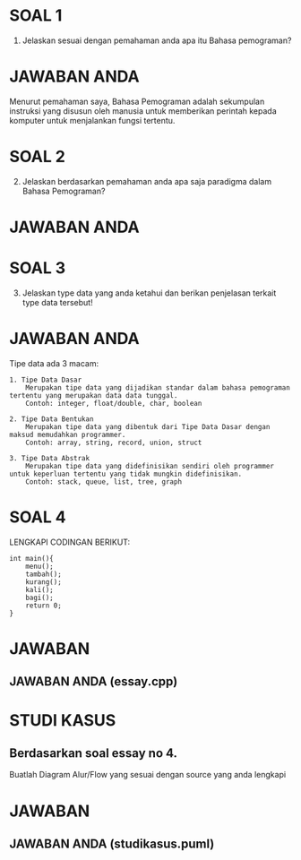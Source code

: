 # SOAL 1

1. Jelaskan sesuai dengan pemahaman anda apa itu Bahasa pemograman?

# JAWABAN ANDA
Menurut pemahaman saya, Bahasa Pemograman adalah sekumpulan instruksi yang disusun oleh manusia untuk memberikan perintah kepada komputer untuk menjalankan fungsi tertentu.

# SOAL 2

2. Jelaskan berdasarkan pemahaman anda apa saja paradigma dalam Bahasa Pemograman?

# JAWABAN ANDA


# SOAL 3

3. Jelaskan type data yang anda ketahui dan berikan penjelasan terkait type data tersebut!

# JAWABAN ANDA
Tipe data ada 3 macam:
```
1. Tipe Data Dasar
    Merupakan tipe data yang dijadikan standar dalam bahasa pemograman tertentu yang merupakan data data tunggal.
    Contoh: integer, float/double, char, boolean

2. Tipe Data Bentukan
    Merupakan tipe data yang dibentuk dari Tipe Data Dasar dengan maksud memudahkan programmer.
    Contoh: array, string, record, union, struct

3. Tipe Data Abstrak
    Merupakan tipe data yang didefinisikan sendiri oleh programmer untuk keperluan tertentu yang tidak mungkin didefinisikan.
    Contoh: stack, queue, list, tree, graph
```
# SOAL 4

LENGKAPI CODINGAN BERIKUT:
```
int main(){
	menu();
	tambah();
	kurang();
	kali();
	bagi();
	return 0;
}
```

# JAWABAN
## JAWABAN ANDA (essay.cpp)

# STUDI KASUS

## Berdasarkan soal essay no 4.
Buatlah Diagram Alur/Flow yang sesuai dengan source yang anda lengkapi 

# JAWABAN
## JAWABAN ANDA (studikasus.puml)
